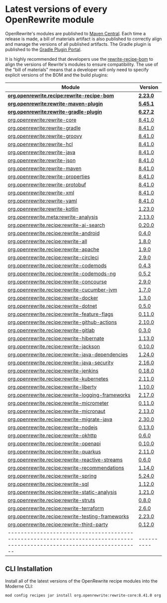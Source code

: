 # Latest versions of every OpenRewrite module

OpenRewrite's modules are published to [Maven Central](https://search.maven.org/search?q=org.openrewrite).
Each time a release is made, a bill of materials artifact is also published to correctly align and manage the versions of all published artifacts.
The Gradle plugin is published to the [Gradle Plugin Portal](https://plugins.gradle.org/plugin/org.openrewrite.rewrite).

It is highly recommended that developers use the [rewrite-recipe-bom](https://github.com/openrewrite/rewrite-recipe-bom)
to align the versions of Rewrite's modules to ensure compatibility.
The use of the "bill of materials" means that a developer will only need to specify explicit versions of the BOM and the build plugins:

| Module                                                                                                                | Version    |
|-----------------------------------------------------------------------------------------------------------------------| ---------- |
| [**org.openrewrite.recipe:rewrite-recipe-bom**](https://github.com/openrewrite/rewrite-recipe-bom)                    | **[2.23.0](https://github.com/openrewrite/rewrite-recipe-bom/releases/tag/v2.23.0)** |
| [**org.openrewrite:rewrite-maven-plugin**](https://github.com/openrewrite/rewrite-maven-plugin)                       | **[5.45.1](https://github.com/openrewrite/rewrite-maven-plugin/releases/tag/v5.45.1)** |
| [**org.openrewrite:rewrite-gradle-plugin**](https://github.com/openrewrite/rewrite-gradle-plugin)                     | **[6.27.2](https://github.com/openrewrite/rewrite-gradle-plugin/releases/tag/v6.27.2)** |
| [org.openrewrite:rewrite-core](https://github.com/openrewrite/rewrite)                                                | [8.41.0](https://github.com/openrewrite/rewrite/releases/tag/v8.41.0) |
| [org.openrewrite:rewrite-gradle](https://github.com/openrewrite/rewrite)                                              | [8.41.0](https://github.com/openrewrite/rewrite/releases/tag/v8.41.0) |
| [org.openrewrite:rewrite-groovy](https://github.com/openrewrite/rewrite)                                              | [8.41.0](https://github.com/openrewrite/rewrite/releases/tag/v8.41.0) |
| [org.openrewrite:rewrite-hcl](https://github.com/openrewrite/rewrite)                                                 | [8.41.0](https://github.com/openrewrite/rewrite/releases/tag/v8.41.0) |
| [org.openrewrite:rewrite-java](https://github.com/openrewrite/rewrite)                                                | [8.41.0](https://github.com/openrewrite/rewrite/releases/tag/v8.41.0) |
| [org.openrewrite:rewrite-json](https://github.com/openrewrite/rewrite)                                                | [8.41.0](https://github.com/openrewrite/rewrite/releases/tag/v8.41.0) |
| [org.openrewrite:rewrite-maven](https://github.com/openrewrite/rewrite)                                               | [8.41.0](https://github.com/openrewrite/rewrite/releases/tag/v8.41.0) |
| [org.openrewrite:rewrite-properties](https://github.com/openrewrite/rewrite)                                          | [8.41.0](https://github.com/openrewrite/rewrite/releases/tag/v8.41.0) |
| [org.openrewrite:rewrite-protobuf](https://github.com/openrewrite/rewrite)                                            | [8.41.0](https://github.com/openrewrite/rewrite/releases/tag/v8.41.0) |
| [org.openrewrite:rewrite-xml](https://github.com/openrewrite/rewrite)                                                 | [8.41.0](https://github.com/openrewrite/rewrite/releases/tag/v8.41.0) |
| [org.openrewrite:rewrite-yaml](https://github.com/openrewrite/rewrite)                                                | [8.41.0](https://github.com/openrewrite/rewrite/releases/tag/v8.41.0) |
| [org.openrewrite:rewrite-kotlin](https://github.com/openrewrite/rewrite-kotlin)                                       | [1.23.0](https://github.com/openrewrite/rewrite-kotlin/releases/tag/v1.23.0) |
| [org.openrewrite.meta:rewrite-analysis](https://github.com/openrewrite/rewrite-analysis)                              | [2.13.0](https://github.com/openrewrite/rewrite-analysis/releases/tag/v2.13.0) |
| [org.openrewrite.recipe:rewrite-ai-search](https://github.com/openrewrite/rewrite-ai-search)                          | [0.20.0](https://github.com/openrewrite/rewrite-ai-search/releases/tag/v0.20.0) |
| [org.openrewrite.recipe:rewrite-android](https://github.com/openrewrite/rewrite-android)                              | [0.4.0](https://github.com/openrewrite/rewrite-android/releases/tag/v0.4.0) |
| [org.openrewrite.recipe:rewrite-all](https://github.com/openrewrite/rewrite-all)                                      | [1.8.0](https://github.com/openrewrite/rewrite-all/releases/tag/v1.8.0) |
| [org.openrewrite.recipe:rewrite-apache](https://github.com/openrewrite/rewrite-apache)                                | [1.9.0](https://github.com/openrewrite/rewrite-apache/releases/tag/v1.9.0) |
| [org.openrewrite.recipe:rewrite-circleci](https://github.com/openrewrite/rewrite-circleci)                            | [2.9.0](https://github.com/openrewrite/rewrite-circleci/releases/tag/v2.9.0) |
| [org.openrewrite.recipe:rewrite-codemods](https://github.com/openrewrite/rewrite-codemods)                            | [0.4.3](https://github.com/openrewrite/rewrite-codemods/releases/tag/v0.4.3) |
| [org.openrewrite.recipe:rewrite-codemods-ng](https://github.com/openrewrite/rewrite-codemods-ng)                      | [0.5.2](https://github.com/openrewrite/rewrite-codemods-ng/releases/tag/v0.5.2) |
| [org.openrewrite.recipe:rewrite-concourse](https://github.com/openrewrite/rewrite-concourse)                          | [2.9.0](https://github.com/openrewrite/rewrite-concourse/releases/tag/v2.9.0) |
| [org.openrewrite.recipe:rewrite-cucumber-jvm](https://github.com/openrewrite/rewrite-cucumber-jvm)                    | [1.7.0](https://github.com/openrewrite/rewrite-cucumber-jvm/releases/tag/v1.7.0) |
| [org.openrewrite.recipe:rewrite-docker](https://github.com/openrewrite/rewrite-docker)                                | [1.3.0](https://github.com/openrewrite/rewrite-docker/releases/tag/v1.3.0) |
| [org.openrewrite.recipe:rewrite-dotnet](https://github.com/openrewrite/rewrite-dotnet)                                | [0.5.0](https://github.com/openrewrite/rewrite-dotnet/releases/tag/v0.5.0) |
| [org.openrewrite.recipe:rewrite-feature-flags](https://github.com/openrewrite/rewrite-feature-flags)                  | [0.11.0](https://github.com/openrewrite/rewrite-feature-flags/releases/tag/v0.11.0) |
| [org.openrewrite.recipe:rewrite-github-actions](https://github.com/openrewrite/rewrite-github-actions)                | [2.10.0](https://github.com/openrewrite/rewrite-github-actions/releases/tag/v2.10.0) |
| [org.openrewrite.recipe:rewrite-gitlab](https://github.com/openrewrite/rewrite-gitlab)                                | [0.3.0](https://github.com/openrewrite/rewrite-gitlab/releases/tag/v0.3.0) |
| [org.openrewrite.recipe:rewrite-hibernate](https://github.com/openrewrite/rewrite-hibernate)                          | [1.13.0](https://github.com/openrewrite/rewrite-hibernate/releases/tag/v1.13.0) |
| [org.openrewrite.recipe:rewrite-jackson](https://github.com/openrewrite/rewrite-jackson)                              | [0.10.0](https://github.com/openrewrite/rewrite-jackson/releases/tag/v0.10.0) |
| [org.openrewrite.recipe:rewrite-java-dependencies](https://github.com/openrewrite/rewrite-java-dependencies)          | [1.24.0](https://github.com/openrewrite/rewrite-java-dependencies/releases/tag/v1.24.0) |
| [org.openrewrite.recipe:rewrite-java-security](https://github.com/openrewrite/rewrite-java-security)                  | [2.16.0](https://github.com/openrewrite/rewrite-java-security/releases/tag/v2.16.0) |
| [org.openrewrite.recipe:rewrite-jenkins](https://github.com/openrewrite/rewrite-jenkins)                              | [0.18.0](https://github.com/openrewrite/rewrite-jenkins/releases/tag/v0.18.0) |
| [org.openrewrite.recipe:rewrite-kubernetes](https://github.com/openrewrite/rewrite-kubernetes)                        | [2.11.0](https://github.com/openrewrite/rewrite-kubernetes/releases/tag/v2.11.0) |
| [org.openrewrite.recipe:rewrite-liberty](https://github.com/openrewrite/rewrite-liberty)                              | [1.10.0](https://github.com/openrewrite/rewrite-liberty/releases/tag/v1.10.0) |
| [org.openrewrite.recipe:rewrite-logging-frameworks](https://github.com/openrewrite/rewrite-logging-frameworks)        | [2.17.0](https://github.com/openrewrite/rewrite-logging-frameworks/releases/tag/v2.17.0) |
| [org.openrewrite.recipe:rewrite-micrometer](https://github.com/openrewrite/rewrite-micrometer)                        | [0.11.0](https://github.com/openrewrite/rewrite-micrometer/releases/tag/v0.11.0) |
| [org.openrewrite.recipe:rewrite-micronaut](https://github.com/openrewrite/rewrite-micronaut)                          | [2.13.0](https://github.com/openrewrite/rewrite-micronaut/releases/tag/v2.13.0) |
| [org.openrewrite.recipe:rewrite-migrate-java](https://github.com/openrewrite/rewrite-migrate-java)                    | [2.30.0](https://github.com/openrewrite/rewrite-migrate-java/releases/tag/v2.30.0) |
| [org.openrewrite.recipe:rewrite-nodejs](https://github.com/openrewrite/rewrite-nodejs)                                | [0.13.0](https://github.com/openrewrite/rewrite-nodejs/releases/tag/v0.13.0) |
| [org.openrewrite.recipe:rewrite-okhttp](https://github.com/openrewrite/rewrite-okhttp)                                | [0.6.0](https://github.com/openrewrite/rewrite-okhttp/releases/tag/v0.6.0) |
| [org.openrewrite.recipe:rewrite-openapi](https://github.com/openrewrite/rewrite-openapi)                              | [0.10.0](https://github.com/openrewrite/rewrite-openapi/releases/tag/v0.10.0) |
| [org.openrewrite.recipe:rewrite-quarkus](https://github.com/openrewrite/rewrite-quarkus)                              | [2.11.0](https://github.com/openrewrite/rewrite-quarkus/releases/tag/v2.11.0) |
| [org.openrewrite.recipe:rewrite-reactive-streams](https://github.com/openrewrite/rewrite-reactive-streams)            | [0.6.0](https://github.com/openrewrite/rewrite-reactive-streams/releases/tag/v0.6.0) |
| [org.openrewrite.recipe:rewrite-recommendations](https://github.com/openrewrite/rewrite-recommendations)              | [1.14.0](https://github.com/openrewrite/rewrite-recommendations/releases/tag/v1.14.0) |
| [org.openrewrite.recipe:rewrite-spring](https://github.com/openrewrite/rewrite-spring)                                | [5.24.0](https://github.com/openrewrite/rewrite-spring/releases/tag/v5.24.0) |
| [org.openrewrite.recipe:rewrite-sql](https://github.com/openrewrite/rewrite-sql)                                      | [1.12.0](https://github.com/openrewrite/rewrite-sql/releases/tag/v1.12.0) |
| [org.openrewrite.recipe:rewrite-static-analysis](https://github.com/openrewrite/rewrite-static-analysis)              | [1.21.0](https://github.com/openrewrite/rewrite-static-analysis/releases/tag/v1.21.0) |
| [org.openrewrite.recipe:rewrite-struts](https://github.com/openrewrite/rewrite-struts)                                | [0.8.0](https://github.com/openrewrite/rewrite-struts/releases/tag/v0.8.0) |
| [org.openrewrite.recipe:rewrite-terraform](https://github.com/openrewrite/rewrite-terraform)                          | [2.6.0](https://github.com/openrewrite/rewrite-terraform/releases/tag/v2.6.0) |
| [org.openrewrite.recipe:rewrite-testing-frameworks](https://github.com/openrewrite/rewrite-testing-frameworks)        | [2.23.0](https://github.com/openrewrite/rewrite-testing-frameworks/releases/tag/v2.23.0) |
| [org.openrewrite.recipe:rewrite-third-party](https://github.com/openrewrite/rewrite-third-party)                      | [0.12.0](https://github.com/openrewrite/rewrite-third-party/releases/tag/v0.12.0) |
|-----------------------------------------------------------------------------------------------------------------------| ---------- |

## CLI Installation

Install all of the latest versions of the OpenRewrite recipe modules into the Moderne CLI:

```bash
mod config recipes jar install org.openrewrite:rewrite-core:8.41.0 org.openrewrite:rewrite-gradle:8.41.0 org.openrewrite:rewrite-groovy:8.41.0 org.openrewrite:rewrite-hcl:8.41.0 org.openrewrite:rewrite-java:8.41.0 org.openrewrite:rewrite-json:8.41.0 org.openrewrite:rewrite-maven:8.41.0 org.openrewrite:rewrite-properties:8.41.0 org.openrewrite:rewrite-protobuf:8.41.0 org.openrewrite:rewrite-xml:8.41.0 org.openrewrite:rewrite-yaml:8.41.0 org.openrewrite:rewrite-kotlin:1.23.0 org.openrewrite.meta:rewrite-analysis:2.13.0 org.openrewrite.recipe:rewrite-ai-search:0.20.0 org.openrewrite.recipe:rewrite-android:0.4.0 org.openrewrite.recipe:rewrite-all:1.8.0 org.openrewrite.recipe:rewrite-apache:1.9.0 org.openrewrite.recipe:rewrite-circleci:2.9.0 org.openrewrite.recipe:rewrite-codemods:0.4.3 org.openrewrite.recipe:rewrite-codemods-ng:0.5.2 org.openrewrite.recipe:rewrite-concourse:2.9.0 org.openrewrite.recipe:rewrite-cucumber-jvm:1.7.0 org.openrewrite.recipe:rewrite-docker:1.3.0 org.openrewrite.recipe:rewrite-dotnet:0.5.0 org.openrewrite.recipe:rewrite-feature-flags:0.11.0 org.openrewrite.recipe:rewrite-github-actions:2.10.0 org.openrewrite.recipe:rewrite-gitlab:0.3.0 org.openrewrite.recipe:rewrite-hibernate:1.13.0 org.openrewrite.recipe:rewrite-jackson:0.10.0 org.openrewrite.recipe:rewrite-java-dependencies:1.24.0 org.openrewrite.recipe:rewrite-java-security:2.16.0 org.openrewrite.recipe:rewrite-jenkins:0.18.0 org.openrewrite.recipe:rewrite-kubernetes:2.11.0 org.openrewrite.recipe:rewrite-liberty:1.10.0 org.openrewrite.recipe:rewrite-logging-frameworks:2.17.0 org.openrewrite.recipe:rewrite-micrometer:0.11.0 org.openrewrite.recipe:rewrite-micronaut:2.13.0 org.openrewrite.recipe:rewrite-migrate-java:2.30.0 org.openrewrite.recipe:rewrite-nodejs:0.13.0 org.openrewrite.recipe:rewrite-okhttp:0.6.0 org.openrewrite.recipe:rewrite-openapi:0.10.0 org.openrewrite.recipe:rewrite-quarkus:2.11.0 org.openrewrite.recipe:rewrite-reactive-streams:0.6.0 org.openrewrite.recipe:rewrite-recommendations:1.14.0 org.openrewrite.recipe:rewrite-spring:5.24.0 org.openrewrite.recipe:rewrite-sql:1.12.0 org.openrewrite.recipe:rewrite-static-analysis:1.21.0 org.openrewrite.recipe:rewrite-struts:0.8.0 org.openrewrite.recipe:rewrite-terraform:2.6.0 org.openrewrite.recipe:rewrite-testing-frameworks:2.23.0 org.openrewrite.recipe:rewrite-third-party:0.12.0 
```
